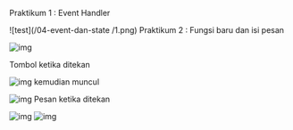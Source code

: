 Praktikum 1 : Event Handler

![test](/04-event-dan-state
/1.png)
Praktikum 2 : Fungsi baru dan isi pesan


![img](/2.png)

Tombol ketika ditekan


![img](/3.png)
kemudian muncul

![img](/4.png)
Pesan ketika ditekan


![img](/5.png) ![img](/)






